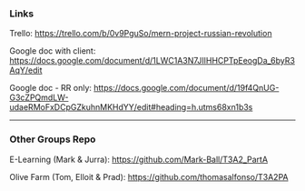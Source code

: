 ### Links

Trello: https://trello.com/b/0v9PguSo/mern-project-russian-revolution

Google doc with client: https://docs.google.com/document/d/1LWC1A3N7JIlHHCPTpEeogDa_6byR3AqY/edit

Google doc - RR only: https://docs.google.com/document/d/19f4QnUG-G3cZPQmdLW-udaeRMoFxDCpGZkuhnMKHdYY/edit#heading=h.utms68xn1b3s

---

### Other Groups Repo

E-Learning (Mark & Jurra): https://github.com/Mark-Ball/T3A2_PartA

Olive Farm (Tom, Elloit & Prad): https://github.com/thomasalfonso/T3A2PA
